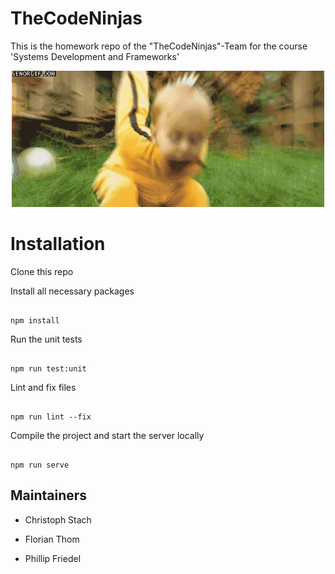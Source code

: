 
# TheCodeNinjas

  

This is the homework repo of the "TheCodeNinjas"-Team for the course 'Systems Development and Frameworks'

<p align="center">
  <img src=".github/img/ninja.gif" alt="homework">
<p>

# Installation

  

Clone this repo

Install all necessary packages

```

npm install

```

Run the unit tests

```

npm run test:unit

```

Lint and fix files

```

npm run lint --fix

```
 Compile the project and start the server locally

```

npm run serve

```


## Maintainers

  

- Christoph Stach

- Florian Thom

- Phillip Friedel

